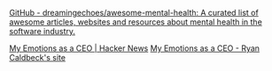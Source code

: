 
[GitHub - dreamingechoes/awesome-mental-health: A curated list of awesome articles, websites and resources about mental health in the software industry.](https://github.com/dreamingechoes/awesome-mental-health)

[My Emotions as a CEO | Hacker News](https://news.ycombinator.com/item?id=28809195)
[My Emotions as a CEO - Ryan Caldbeck's site](https://ryancaldbeck.co/2021/10/08/my-emotions-as-a-ceo/)
